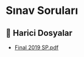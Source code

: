 # Sınav Soruları


<!--Index-->

## 🔗 Harici Dosyalar

- [Final 2019 SP.pdf](./Final%202019%20SP.pdf)


<!--Index-->

